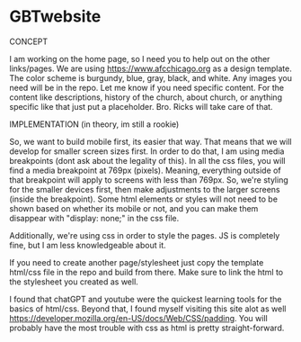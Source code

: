 # GBTwebsite

CONCEPT

I am working on the home page, so I need you to help out on the other links/pages. We are using https://www.afcchicago.org as a design template. The color scheme
is burgundy, blue, gray, black, and white. Any images you need will be in the repo. Let me know if you need specific content. For the content like descriptions,
history of the church, about church, or anything specific like that just put a placeholder. Bro. Ricks will take care of that. 

IMPLEMENTATION (in theory, im still a rookie)

So, we want to build mobile first, its easier that way. That means that we will develop for smaller screen sizes first. In order to do that, I am using media
breakpoints (dont ask about the legality of this). In all the css files, you will find a media breakpoint at 769px (pixels). Meaning, everything outside of that 
breakpoint will apply to screens with less than 769px. So, we're styling for the smaller devices first, then make adjustments to the larger screens (inside
the breakpoint). Some html elements or styles will not need to be shown based on whether its mobile or not, and you can make them disappear with 
"display: none;" in the css file. 


Additionally, we're using css in order to style the pages. JS is completely fine, but I am less knowledgeable
about it. 

If you need to create another page/stylesheet just copy the template html/css file in the repo and build from there. Make sure to link the html to the 
stylesheet you created as well. 

I found that chatGPT and youtube were the quickest learning tools for the basics of html/css. Beyond that, I found myself visiting this site alot as well
https://developer.mozilla.org/en-US/docs/Web/CSS/padding. You will probably have the most trouble with css as html is pretty straight-forward. 



